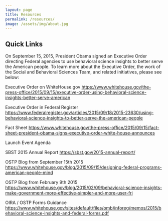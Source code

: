 ```yaml
---
layout: page
title: Resources
permalink: /resources/
image: /assets/img/about.jpg
---
```

## Quick Links

On September 15, 2015, President Obama signed an Executive Order directing Federal agencies to use behavioral science insights to better serve the American people. To learn more about the Executive Order, the work of the Social and Behavioral Sciences Team, and related initiatives, please see below:

Executive Order on WhiteHouse.gov  https://www.whitehouse.gov/the-press-office/2015/09/15/executive-order-using-behavioral-science-insights-better-serve-american

Executive Order in Federal Register  https://www.federalregister.gov/articles/2015/09/18/2015-23630/using-behavioral-science-insights-to-better-serve-the-american-people

Fact Sheet  https://www.whitehouse.gov/the-press-office/2015/09/15/fact-sheet-president-obama-signs-executive-order-white-house-announces

Launch Event Agenda

SBST 2015 Annual Report https://sbst.gov/2015-annual-report/

OSTP Blog from September 15th 2015 https://www.whitehouse.gov/blog/2015/09/15/designing-federal-programs-american-people-mind

OSTP Blog from February 9th 2015 https://www.whitehouse.gov/blog/2015/02/09/behavioral-science-insights-make-government-more-effective-simpler-and-more-user-fri

OIRA / OSTP Forms Guidance https://www.whitehouse.gov/sites/default/files/omb/inforeg/memos/2015/behavioral-science-insights-and-federal-forms.pdf

## 